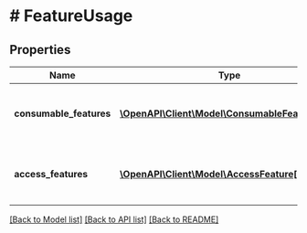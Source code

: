 # # FeatureUsage

## Properties

Name | Type | Description | Notes
------------ | ------------- | ------------- | -------------
**consumable_features** | [**\OpenAPI\Client\Model\ConsumableFeatureFull[]**](ConsumableFeatureFull.md) | an array of all of the organizations consumable features |
**access_features** | [**\OpenAPI\Client\Model\AccessFeature[]**](AccessFeature.md) | an array of all of the organizations access features |

[[Back to Model list]](../../README.md#models) [[Back to API list]](../../README.md#endpoints) [[Back to README]](../../README.md)
